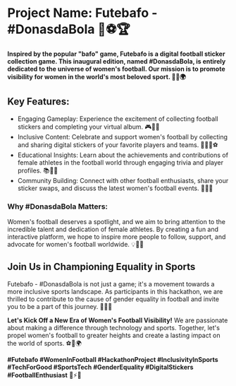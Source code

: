 # Project Name: Futebafo - #DonasdaBola 🌟⚽🏆

**Inspired by the popular "bafo" game, Futebafo is a digital football sticker collection game. This inaugural edition, named #DonasdaBola, is entirely dedicated to the universe of women's football. Our mission is to promote visibility for women in the world's most beloved sport. 🚀💪🌍**

## Key Features:
- Engaging Gameplay: Experience the excitement of collecting football stickers and completing your virtual album. 🎮📱💫
- Inclusive Content: Celebrate and support women's football by collecting and sharing digital stickers of your favorite players and teams. 👭👩‍🦳⚽
- Educational Insights: Learn about the achievements and contributions of female athletes in the football world through engaging trivia and player profiles. 📚📖🤓
- Community Building: Connect with other football enthusiasts, share your sticker swaps, and discuss the latest women's football events. 🤝💬📢

### Why #DonasdaBola Matters:
Women's football deserves a spotlight, and we aim to bring attention to the incredible talent and dedication of female athletes. By creating a fun and interactive platform, we hope to inspire more people to follow, support, and advocate for women's football worldwide. 💡💫🌟

## Join Us in Championing Equality in Sports
Futebafo - #DonasdaBola is not just a game; it's a movement towards a more inclusive sports landscape. As participants in this hackathon, we are thrilled to contribute to the cause of gender equality in football and invite you to be a part of this journey. 🙌🎉🤗

**Let's Kick Off a New Era of Women's Football Visibility!**
We are passionate about making a difference through technology and sports. Together, let's propel women's football to greater heights and create a lasting impact on the world of sports. ⚽🌈🌍

**#Futebafo #WomenInFootball #HackathonProject #InclusivityInSports #TechForGood #SportsTech #GenderEquality #DigitalStickers #FootballEnthusiast** 🚀⚡🎯

